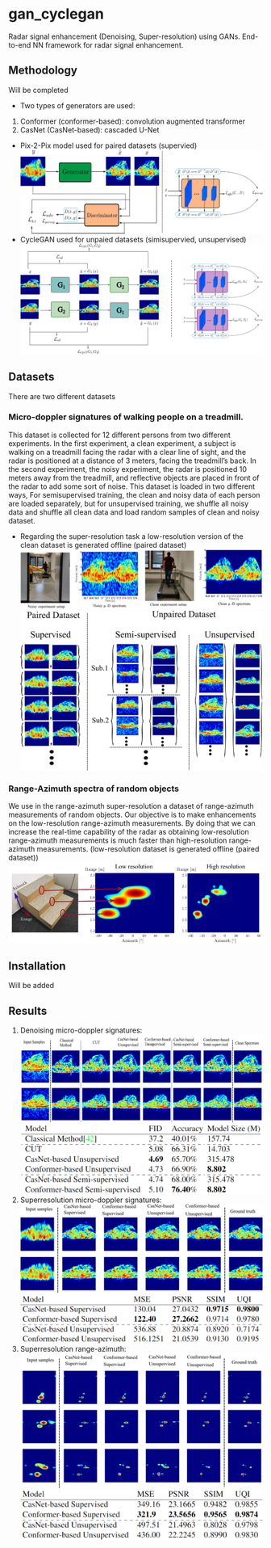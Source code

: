 # gan_cyclegan
Radar signal enhancement (Denoising, Super-resolution) using GANs. 
  End-to-end NN framework for radar signal enhancement. 
## Methodology
Will be completed
* Two types of generators are used:
1. Conformer (conformer-based): convolution augmented transformer
2. CasNet (CasNet-based): cascaded U-Net

* Pix-2-Pix model used for paired datasets (supervied)
![alt text](https://github.com/anasmobasher/gan-cyclegan/blob/main/docs/pics/pix2pix.png?raw=true)
* CycleGAN used for unpaied datasets (simisupervied, unsupervised)
![alt text](https://github.com/anasmobasher/gan-cyclegan/blob/main/docs/pics/cyclegan.png?raw=true)
## Datasets
There are two different datasets
### Micro-doppler signatures of walking people on a treadmill.
This dataset is collected for 12 different persons from two different experiments. In the first experiment, a clean experiment, a subject is walking on a treadmill facing the radar with a clear line of sight, and the radar is positioned at a distance of 3 meters, facing the treadmill’s back. In the second experiment, the noisy experiment, the radar is positioned 10 meters away from the treadmill, and reflective objects are placed in front of the radar to add some sort of noise. This dataset is loaded in two different ways, For semisupervised training, the clean and noisy data of each person are loaded separately, but for unsupervised training, we shuffle all noisy data and shuffle all clean data and load random samples of clean and noisy dataset.  
* Regarding the super-resolution task a low-resolution version of the clean dataset is generated offline  (paired dataset) 
![alt text](https://github.com/anasmobasher/gan-cyclegan/blob/main/docs/pics/microdoppler_ds.PNG?raw=true)
![alt text](https://github.com/anasmobasher/gan-cyclegan/blob/main/docs/pics/paired_unpaired.png?raw=true)
### Range-Azimuth spectra of random objects
We use in the range-azimuth super-resolution a dataset of range-azimuth measurements of random objects. Our objective is to make enhancements on the low-resolution range-azimuth measurements. By doing that we can increase the real-time capability of the radar as obtaining low-resolution range-azimuth measurements is much faster than high-resolution range-azimuth measurements. (low-resolution dataset is generated offline (paired dataset))
![alt text](https://github.com/anasmobasher/gan-cyclegan/blob/main/docs/pics/range_azimuth_ds.PNG?raw=true)

## Installation
Will be added

## Results

1. Denoising micro-doppler signatures:
![alt text](https://github.com/anasmobasher/gan-cyclegan/blob/main/docs/pics/results1.png?raw=true)
![alt text](https://github.com/anasmobasher/gan-cyclegan/blob/main/docs/pics/results1_quant.PNG?raw=true)
3. Superresolution micro-doppler signatures:
![alt text](https://github.com/anasmobasher/gan-cyclegan/blob/main/docs/pics/results2.png?raw=true)
![alt text](https://github.com/anasmobasher/gan-cyclegan/blob/main/docs/pics/results2_quant.png?raw=true)
4. Superresolution range-azimuth:
![alt text](https://github.com/anasmobasher/gan-cyclegan/blob/main/docs/pics/results3.png?raw=true)
![alt text](https://github.com/anasmobasher/gan-cyclegan/blob/main/docs/pics/results3_quant.png?raw=true)
